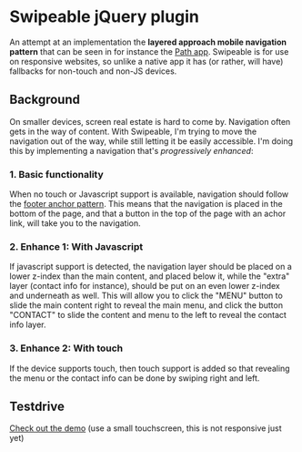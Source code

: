 # Swipeable jQuery plugin

An attempt at an implementation the **layered approach mobile navigation pattern** that can be seen in for instance the [Path app](https://path.com/). Swipeable is for use on responsive websites, so unlike a native app it has (or rather, will have) fallbacks for non-touch and non-JS devices. 

## Background

On smaller devices, screen real estate is hard to come by. Navigation often gets in the way of content. With Swipeable, I'm trying to move the navigation out of the way, while still letting it be easily accessible. I'm doing this by implementing a navigation that's _progressively enhanced_:

### 1. Basic functionality

When no touch or Javascript support is available, navigation should follow the [footer anchor pattern](http://bradfrostweb.com/blog/web/responsive-nav-patterns/#footer-anchor). This means that the navigation is placed in the bottom of the page, and that a button in the top of the page with an achor link, will take you to the navigation.

### 2. Enhance 1: With Javascript

If javascript support is detected, the navigation layer should be placed on a lower z-index than the main content, and placed below it, while the "extra" layer (contact info for instance), should be put on an even lower z-index and underneath as well. This will allow you to click the "MENU" button to slide the main content right to reveal the main menu, and click the button "CONTACT" to slide the content and menu to the left to reveal the contact info layer.

### 3. Enhance 2: With touch

If the device supports touch, then touch support is added so that revealing the menu or the contact info can be done by swiping right and left.


## Testdrive

[Check out the demo](http://www.torkiljohnsen.com/demo/layered-mobile-nav/) (use a small touchscreen, this is not responsive just yet)